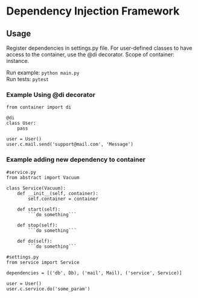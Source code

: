 # Dependency Injection Framework

## Usage

Register dependencies in settings.py file. For user-defined classes to have access to the container, use the @di decorator. Scope of container: instance.  

Run example: `python main.py`  
Run tests: `pytest`  

### Example Using @di decorator
```
from container import di

@di
class User:
    pass

user = User()
user.c.mail.send('support@mail.com', 'Message')
```

### Example adding new dependency to container
```
#service.py
from abstract import Vacuum

class Service(Vacuum):
    def __init__(self, container):
        self.container = container

    def start(self):
        ```do something```

    def stop(self):
        ```do something```

    def do(self):
        ```do something```
```
```
#settings.py
from service import Service

dependencies = [('db', Db), ('mail', Mail), ('service', Service)]
```
```
user = User()
user.c.service.do('some_param')
```
